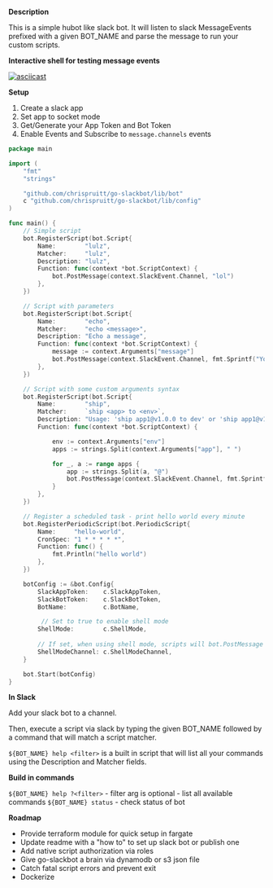 **Description**

This is a simple hubot like slack bot. It will listen to slack MessageEvents prefixed with a given BOT_NAME and parse the message to run your custom scripts.

**Interactive shell for testing message events**

[![asciicast](https://asciinema.org/a/433605.svg)](https://asciinema.org/a/433605)

**Setup**

1. Create a slack app
1. Set app to socket mode
1. Get/Generate your App Token and Bot Token
1. Enable Events and Subscribe to `message.channels` events

```go
package main

import (
	"fmt"
	"strings"

	"github.com/chrispruitt/go-slackbot/lib/bot"
	c "github.com/chrispruitt/go-slackbot/lib/config"
)

func main() {
	// Simple script
	bot.RegisterScript(bot.Script{
		Name:        "lulz",
		Matcher:     "lulz",
		Description: "lulz",
		Function: func(context *bot.ScriptContext) {
			bot.PostMessage(context.SlackEvent.Channel, "lol")
		},
	})

	// Script with parameters
	bot.RegisterScript(bot.Script{
		Name:        "echo",
		Matcher:     "echo <message>",
		Description: "Echo a message",
		Function: func(context *bot.ScriptContext) {
			message := context.Arguments["message"]
			bot.PostMessage(context.SlackEvent.Channel, fmt.Sprintf("You said, \"%s\"", message))
		},
	})

	// Script with some custom arguments syntax
	bot.RegisterScript(bot.Script{
		Name:        "ship",
		Matcher:     `ship <app> to <env>`,
		Description: "Usage: 'ship app1@v1.0.0 to dev' or 'ship app1@v1.0.0 app2@v1.0.0 to dev",
		Function: func(context *bot.ScriptContext) {

			env := context.Arguments["env"]
			apps := strings.Split(context.Arguments["app"], " ")

			for _, a := range apps {
				app := strings.Split(a, "@")
				bot.PostMessage(context.SlackEvent.Channel, fmt.Sprintf("Shipping App: %s Version: %s to %s", app[0], app[1], env))
			}
		},
	})

	// Register a scheduled task - print hello world every minute
	bot.RegisterPeriodicScript(bot.PeriodicScript{
		Name:     "hello-world",
		CronSpec: "1 * * * * *",
		Function: func() {
			fmt.Println("hello world")
		},
	})

	botConfig := &bot.Config{
		SlackAppToken:    c.SlackAppToken,
		SlackBotToken:    c.SlackBotToken,
		BotName:          c.BotName,

		 // Set to true to enable shell mode
		ShellMode:        c.ShellMode,
		
		// If set, when using shell mode, scripts will bot.PostMessage will post message in given slack channel
		ShellModeChannel: c.ShellModeChannel,
	}

	bot.Start(botConfig)
}
```


**In Slack**

Add your slack bot to a channel.

Then, execute a script via slack by typing the given BOT_NAME followed by a command that will match a script matcher.

`${BOT_NAME} help <filter>` is a built in script that will list all your commands using the Description and Matcher fields.

**Build in commands**

`${BOT_NAME} help ?<filter>` - filter arg is optional - list all available commands
`${BOT_NAME} status` - check status of bot

**Roadmap**

- Provide terraform module for quick setup in fargate
- Update readme with a "how to" to set up slack bot or publish one
- Add native script authorization via roles
- Give go-slackbot a brain via dynamodb or s3 json file
- Catch fatal script errors and prevent exit
- Dockerize
